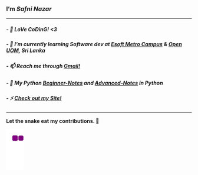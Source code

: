<h3>I’m <i>Safni Nazar</i></h3><hr>

<h5>- 👨‍ LoVe CoDinG! <3</h5>
  <h5>- 🌱 I’m currently learning Software dev at <a href='https://esoft.lk/'>Esoft Metro Campus</a> & <a href='https://open.uom.lk/'>Open UOM</a>, Sri Lanka</h5>
<h5>- 📫 Reach me through <a href="mailto:shafninasar50@gmail.com">Gmail!</a></h5>
<h5>- 🐍 My Python <a href='https://shafnisha.notion.site/Python-For-Beginners-07c600b75b6c49aea34f083c7b15e4e8'>Beginner-Notes</a> and <a href='https://shafnisha.notion.site/Python-advanced-61ec69ce3aa34d3597fd5410b15b20f3'>Advanced-Notes</a> in Python</h5>
<h5>- ⚡ <a href='https://safnisha.mystrikingly.com/'>Check out my Site!</a> </h5>  
<hr>

  
<b>Let the snake eat my contributions. 🐍</b>
  
![snake gif](https://github.com/shafni50/shafni50/blob/output/github-contribution-grid-snake.gif)
